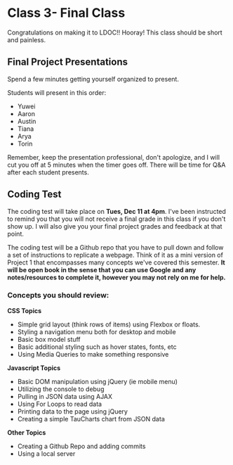 # Class 3- Final Class

Congratulations on making it to LDOC!! Hooray! This class should be short and painless.

## Final Project Presentations
Spend a few minutes getting yourself organized to present.

Students will present in this order:
- Yuwei
- Aaron
- Austin
- Tiana
- Arya
- Torin

Remember, keep the presentation professional, don't apologize, and I will cut you off at 5 minutes when the timer goes off. There will be time for Q&A after each student presents.

## Coding Test
The coding test will take place on **Tues, Dec 11 at 4pm**. I've been instructed to remind you that you will not receive a final grade in this class if you don't show up. I will also give you your final project grades and feedback at that point.

The coding test will be a Github repo that you have to pull down and follow a set of instructions to replicate a webpage. Think of it as a mini version of Project 1 that encompasses many concepts we've covered this semester. **It will be open book in the sense that you can use Google and any notes/resources to complete it, however you may not rely on me for help.**

### Concepts you should review:
**CSS Topics**
- Simple grid layout (think rows of items) using Flexbox or floats.  
- Styling a navigation menu both for desktop and mobile
- Basic box model stuff
- Basic additional styling such as hover states, fonts, etc
- Using Media Queries to make something responsive

**Javascript Topics**
- Basic DOM manipulation using jQuery (ie mobile menu)
- Utilizing the console to debug
- Pulling in JSON data using AJAX
- Using For Loops to read data
- Printing data to the page using jQuery
- Creating a simple TauCharts chart from JSON data

**Other Topics**
- Creating a Github Repo and adding commits
- Using a local server 
